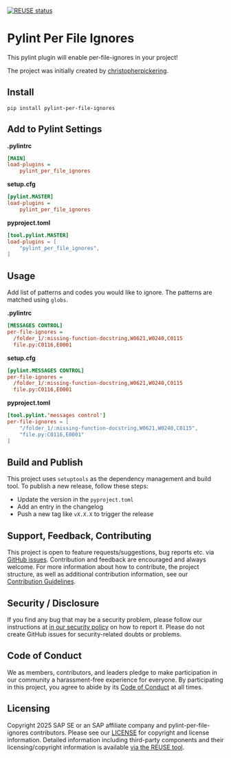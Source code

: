 [![REUSE status](https://api.reuse.software/badge/github.com/SAP/pylint-per-file-ignores)](https://api.reuse.software/info/github.com/SAP/pylint-per-file-ignores)


# Pylint Per File Ignores
This pylint plugin will enable per-file-ignores in your project!

The project was initially created by [christopherpickering](https://github.com/christopherpickering).

## Install
```
pip install pylint-per-file-ignores
```

## Add to Pylint Settings

**.pylintrc**
```ini
[MAIN]
load-plugins =
    pylint_per_file_ignores
```

**setup.cfg**
```ini
[pylint.MASTER]
load-plugins =
    pylint_per_file_ignores
```

**pyproject.toml**
```toml
[tool.pylint.MASTER]
load-plugins = [
    "pylint_per_file_ignores",
]
```

## Usage
Add list of patterns and codes you would like to ignore.
The patterns are matched using `globs`.

**.pylintrc**
```ini
[MESSAGES CONTROL]
per-file-ignores =
  /folder_1/:missing-function-docstring,W0621,W0240,C0115
  file.py:C0116,E0001
```

**setup.cfg**
```ini
[pylint.MESSAGES CONTROL]
per-file-ignores =
  /folder_1/:missing-function-docstring,W0621,W0240,C0115
  file.py:C0116,E0001
```

**pyproject.toml**
```toml
[tool.pylint.'messages control']
per-file-ignores = [
    "/folder_1/:missing-function-docstring,W0621,W0240,C0115",
    "file.py:C0116,E0001"
]
```

## Build and Publish

This project uses `setuptools` as the dependency management and build tool.
To publish a new release, follow these steps:
* Update the version in the `pyproject.toml`
* Add an entry in the changelog
* Push a new tag like `vX.X.X` to trigger the release

## Support, Feedback, Contributing

This project is open to feature requests/suggestions, bug reports etc. via [GitHub issues](https://github.com/SAP/pylint-per-file-ignores/issues). Contribution and feedback are encouraged and always welcome. For more information about how to contribute, the project structure, as well as additional contribution information, see our [Contribution Guidelines](CONTRIBUTING.md).

## Security / Disclosure
If you find any bug that may be a security problem, please follow our instructions at [in our security policy](https://github.com/SAP/pylint-per-file-ignores/security/policy) on how to report it. Please do not create GitHub issues for security-related doubts or problems.

## Code of Conduct

We as members, contributors, and leaders pledge to make participation in our community a harassment-free experience for everyone. By participating in this project, you agree to abide by its [Code of Conduct](https://github.com/SAP/.github/blob/main/CODE_OF_CONDUCT.md) at all times.

## Licensing

Copyright 2025 SAP SE or an SAP affiliate company and pylint-per-file-ignores contributors. Please see our [LICENSE](LICENSE) for copyright and license information. Detailed information including third-party components and their licensing/copyright information is available [via the REUSE tool](https://api.reuse.software/info/github.com/SAP/pylint-per-file-ignores).
